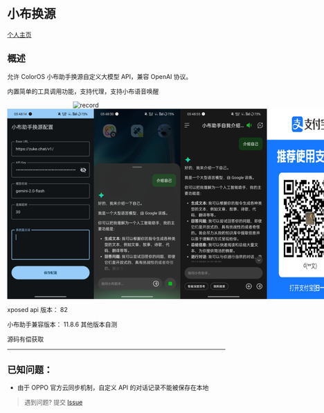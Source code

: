 # 小布换源

[个人主页](https://github.com/niki914)

## 概述

允许 ColorOS 小布助手换源自定义大模型 API，兼容 OpenAI 协议。

内置简单的工具调用功能，支持代理，支持小布语音唤醒

<div style="display: flex; justify-content: space-around;">
  <img src="https://github.com/Xposed-Modules-Repo/com.niki.xiaobu.hook/blob/main/img/record.gif?raw=true" alt="record" width="200"/>
</div>

<div style="display: flex; justify-content: space-around;">
  <img src="https://github.com/Xposed-Modules-Repo/com.niki.xiaobu.hook/blob/main/img/p1.jpg?raw=true" alt="p1" width="200"/>
  <img src="https://github.com/Xposed-Modules-Repo/com.niki.xiaobu.hook/blob/main/img/p2.jpg?raw=true" alt="p2" width="200"/>
  <img src="https://github.com/Xposed-Modules-Repo/com.niki.xiaobu.hook/blob/main/img/p3.jpg?raw=true" alt="p3" width="200"/>
  <img src="https://github.com/Xposed-Modules-Repo/com.niki.xiaobu.hook/blob/main/img/p4.jpg?raw=true" alt="p4" width="200"/>
</div>


xposed api 版本： 82

小布助手兼容版本： 11.8.6 其他版本自测

源码有偿获取

---

## 已知问题：

- 由于 OPPO 官方云同步机制，自定义 API 的对话记录不能被保存在本地

> 遇到问题? 提交 [Issue](https://github.com/Xposed-Modules-Repo/com.niki.xiaobu.hook/issues/new)
